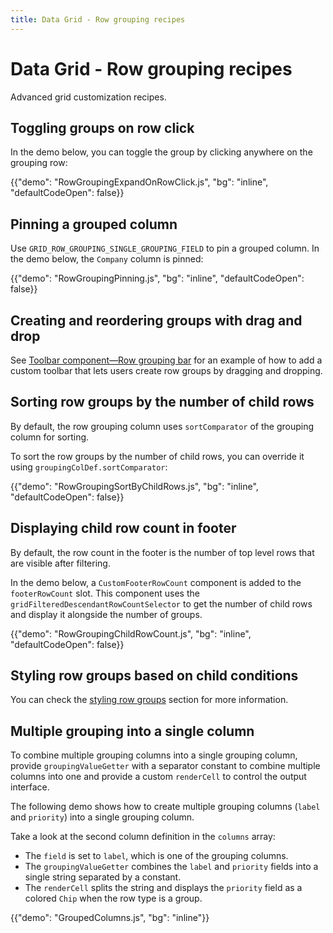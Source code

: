 ```yaml
---
title: Data Grid - Row grouping recipes
---
```


# Data Grid - Row grouping recipes [<span class="plan-premium"></span>](/x/introduction/licensing/#premium-plan 'Premium plan')

<p class="description">Advanced grid customization recipes.</p>

## Toggling groups on row click

In the demo below, you can toggle the group by clicking anywhere on the grouping row:

{{"demo": "RowGroupingExpandOnRowClick.js", "bg": "inline", "defaultCodeOpen": false}}

## Pinning a grouped column

Use `GRID_ROW_GROUPING_SINGLE_GROUPING_FIELD` to pin a grouped column. In the demo below, the `Company` column is pinned:

{{"demo": "RowGroupingPinning.js", "bg": "inline", "defaultCodeOpen": false}}

## Creating and reordering groups with drag and drop

See [Toolbar component—Row grouping bar](/x/react-data-grid/components/toolbar/#row-grouping-toolbar) for an example of how to add a custom toolbar that lets users create row groups by dragging and dropping.

## Sorting row groups by the number of child rows

By default, the row grouping column uses `sortComparator` of the grouping column for sorting.

To sort the row groups by the number of child rows, you can override it using `groupingColDef.sortComparator`:

{{"demo": "RowGroupingSortByChildRows.js", "bg": "inline", "defaultCodeOpen": false}}

## Displaying child row count in footer

By default, the row count in the footer is the number of top level rows that are visible after filtering.

In the demo below, a `CustomFooterRowCount` component is added to the `footerRowCount` slot. This component uses the `gridFilteredDescendantRowCountSelector` to get the number of child rows and display it alongside the number of groups.

{{"demo": "RowGroupingChildRowCount.js", "bg": "inline", "defaultCodeOpen": false}}

## Styling row groups based on child conditions

You can check the [styling row groups](/x/react-data-grid/style/#styling-row-groups) section for more information.

## Multiple grouping into a single column

To combine multiple grouping columns into a single grouping column, provide `groupingValueGetter` with a separator constant to combine multiple columns into one and provide a custom `renderCell` to control the output interface.

The following demo shows how to create multiple grouping columns (`label` and `priority`) into a single grouping column.

Take a look at the second column definition in the `columns` array:

- The `field` is set to `label`, which is one of the grouping columns.
- The `groupingValueGetter` combines the `label` and `priority` fields into a single string separated by a constant.
- The `renderCell` splits the string and displays the `priority` field as a colored `Chip` when the row type is a group.

{{"demo": "GroupedColumns.js", "bg": "inline"}}
